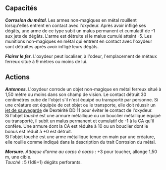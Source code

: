 ## Capacités
_**Corrosion du métal**_. Les armes non-magiques en métal rouillent lorsqu'elles entrent en contact avec l'oxydeur. Après avoir infligé ses dégâts, une arme de ce type subit un malus permanent et cumulatif de -1 aux jets de dégâts. L'arme est détruite si le malus cumulé atteint -5. Les munitions non-magiques en métal qui entrent en contact avec l'oxydeur sont détruites après avoir infligé leurs dégâts.

_**Flairer le fer**_. L'oxydeur peut localiser, à l'odeur, l'emplacement de métaux ferreux situé à 9 mètres ou moins de lui.

## Actions
_**Antennes**_. L'oxydeur corrode un objet non-magique en métal ferreux situé à 1,50 mètre ou moins dans son champ de vision. Le contact détruit 30 centimètres cube de l'objet s'il n'est équipé ou transporté par personne. Si une créature est équipée de cet objet ou le transporte, elle doit réussir un [jet de sauvegarde](/utiliser-les-caracteristiques/#jets-de-sauvegarde) de Dextérité DD 11 pour éviter le contact de l'oxydeur.  
Si l'objet _touché_ est une armure métallique ou un bouclier métallique équipé ou transporté, il subit un malus permanent et cumulatif de -1 à la CA qu'il confère. Une armure dont la CA est réduite à 10 ou un bouclier dont le bonus est réduit à +0 est détruit.  
Si l'objet touché est une arme métallique tenue en main par une créature, elle rouille comme indiqué dans la description du trait Corrosion du métal.

_**Morsure**_. _Attaque d'arme au corps à corps_ : +3 pour toucher, allonge 1,50 m, une cible.  
_Touché_ : 5 (1d8+1) dégâts perforants.
